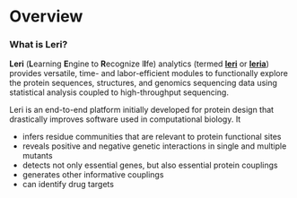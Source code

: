 # Overview

### What is Leri?

**Leri** \(**L**earning **E**ngine to **R**ecognize l**I**fe\) analytics \(termed [**leri**](https://godzilla.uchicago.edu/pages/ngaam/leri/index.html) or [**leria**](https://godzilla.uchicago.edu/pages/ngaam/leri/index.html)\) provides versatile, time- and labor-efficient modules to functionally explore the protein sequences, structures, and genomics sequencing data using statistical analysis coupled to high-throughput sequencing.

Leri is an end-to-end platform initially developed for protein design that drastically improves software used in computational biology. It

* infers residue communities that are relevant to protein functional sites
* reveals positive and negative genetic interactions in single and multiple mutants
* detects not only essential genes, but also essential protein couplings
* generates other informative couplings
* can identify drug targets 

